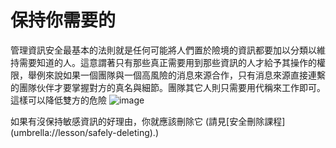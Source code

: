 [Title]: # (維持你所需要的)
[Order]: # (0)

# 保持你需要的
管理資訊安全最基本的法則就是任何可能將人們置於險境的資訊都要加以分類以維持需要知道的人。這意謂著只有那些真正需要用到那些資訊的人才給予其操作的權限，舉例來說如果一個團隊與一個高風險的消息來源合作，只有消息來源直接連繫的團隊伙伴才要掌握對方的真名與細節。團隊其它人則只需要用代稱來工作即可。這樣可以降低雙方的危險
![image](managing_information1.png)

如果有沒保持敏感資訊的好理由，你就應該刪除它 (請見[安全刪除課程]
(umbrella://lesson/safely-deleting).)